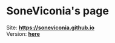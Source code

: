 # SoneViconia's page

Site: __https://soneviconia.github.io__ <br>
Version: __[here](https://github.com/soneviconia/soneviconia.github.io/blob/main/VERSIONS.md)__
